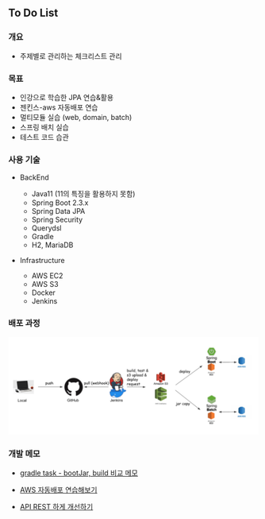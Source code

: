 ## To Do List

### 개요 

- 주제별로 관리하는 체크리스트 관리 


### 목표 

  - 인강으로 학습한 JPA 연습&활용
  - 젠킨스-aws 자동배포 연습
  - 멀티모듈 실습 (web, domain, batch)
  - 스프링 배치 실습
  - 테스트 코드 습관 

### 사용 기술

- BackEnd 
      
    - Java11 (11의 특징을 활용하지 못함)
    - Spring Boot 2.3.x
    - Spring Data JPA
    - Spring Security   
    - Querydsl
    - Gradle
    - H2, MariaDB

- Infrastructure 

  - AWS EC2
  - AWS S3
  - Docker  
  - Jenkins


### 배포 과정

![배포 과정](images/deploy%20img.png)

### 개발 메모

- [gradle task - bootJar, build 비교 메모](https://cotmulgyu.blogspot.com/2021/06/gradle-task-bootjar-build.html)

- [AWS 자동배포 연습해보기](https://cotmulgyu.blogspot.com/2021/05/aws.html)

- [API REST 하게 개선하기](https://cotmulgyu.blogspot.com/2021/08/api-rest.html)